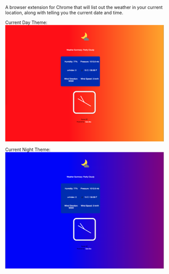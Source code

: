 A browser extension for Chrome that will list out the weather in your current location, along with telling you the current date and time.

Current Day Theme:
![Current Day Theme](https://github.com/fcarran/Projects/blob/master/browserTab/day.png)


Current Night Theme:
![Current Night Theme](https://github.com/fcarran/Projects/blob/master/browserTab/night.png)

